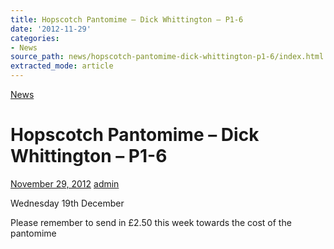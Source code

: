 ```yaml
---
title: Hopscotch Pantomime – Dick Whittington – P1-6
date: '2012-11-29'
categories:
- News
source_path: news/hopscotch-pantomime-dick-whittington-p1-6/index.html
extracted_mode: article
---
```

[News](category/news/)

# Hopscotch Pantomime – Dick Whittington – P1-6

[November 29, 2012](news/hopscotch-pantomime-dick-whittington-p1-6/) [admin](author/admin/)

Wednesday 19th December

Please remember to send in £2.50 this week towards the cost of the pantomime
